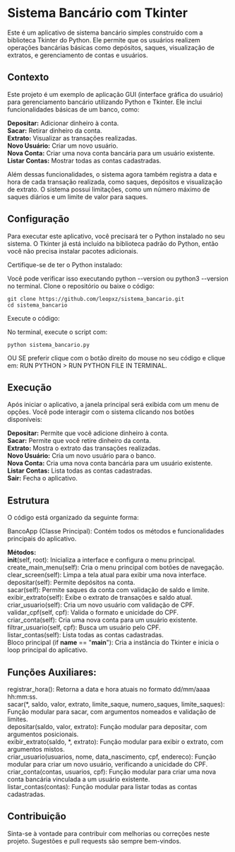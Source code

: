 # Sistema Bancário com Tkinter

Este é um aplicativo de sistema bancário simples construído com a biblioteca Tkinter do Python. Ele permite que os usuários realizem operações bancárias básicas como depósitos, saques, visualização de extratos, e gerenciamento de contas e usuários.

## Contexto
Este projeto é um exemplo de aplicação GUI (interface gráfica do usuário) para gerenciamento bancário utilizando Python e Tkinter. Ele inclui funcionalidades básicas de um banco, como:<br>

**Depositar:** Adicionar dinheiro à conta.<br>
**Sacar:** Retirar dinheiro da conta.<br>
**Extrato:** Visualizar as transações realizadas.<br>
**Novo Usuário:** Criar um novo usuário.<br>
**Nova Conta:** Criar uma nova conta bancária para um usuário existente.<br>
**Listar Contas:** Mostrar todas as contas cadastradas.<br>

Além dessas funcionalidades, o sistema agora também registra a data e hora de cada transação realizada, como saques, depósitos e visualização de extrato. O sistema possui limitações, como um número máximo de saques diários e um limite de valor para saques.<br>

## Configuração
Para executar este aplicativo, você precisará ter o Python instalado no seu sistema. O Tkinter já está incluído na biblioteca padrão do Python, então você não precisa instalar pacotes adicionais.

Certifique-se de ter o Python instalado:

Você pode verificar isso executando python --version ou python3 --version no terminal.
Clone o repositório ou baixe o código:

```
git clone https://github.com/leopxz/sistema_bancario.git
cd sistema_bancario
```

Execute o código:

No terminal, execute o script com:
```
python sistema_bancario.py
```
OU SE preferir clique com o botão direito do mouse no seu código e clique em: RUN PYTHON > RUN PYTHON FILE IN TERMINAL.

## Execução
Após iniciar o aplicativo, a janela principal será exibida com um menu de opções. Você pode interagir com o sistema clicando nos botões disponíveis:<br>

**Depositar:** Permite que você adicione dinheiro à conta.<br>
**Sacar:** Permite que você retire dinheiro da conta.<br>
**Extrato:** Mostra o extrato das transações realizadas.<br>
**Novo Usuário:** Cria um novo usuário para o banco.<br>
**Nova Conta:** Cria uma nova conta bancária para um usuário existente.<br>
**Listar Contas:** Lista todas as contas cadastradas.<br>
**Sair:** Fecha o aplicativo.<br>

## Estrutura
O código está organizado da seguinte forma:

 BancoApp (Classe Principal):
Contém todos os métodos e funcionalidades principais do aplicativo.<br>

**Métodos:**<br>
__init__(self, root): Inicializa a interface e configura o menu principal.<br>
create_main_menu(self): Cria o menu principal com botões de navegação.<br>
clear_screen(self): Limpa a tela atual para exibir uma nova interface.<br>
depositar(self): Permite depósitos na conta.<br>
sacar(self): Permite saques da conta com validação de saldo e limite.<br>
exibir_extrato(self): Exibe o extrato de transações e saldo atual.<br>
criar_usuario(self): Cria um novo usuário com validação de CPF.<br>
validar_cpf(self, cpf): Valida o formato e unicidade do CPF.<br>
criar_conta(self): Cria uma nova conta para um usuário existente.<br>
filtrar_usuario(self, cpf): Busca um usuário pelo CPF.<br>
listar_contas(self): Lista todas as contas cadastradas.<br>
Bloco principal (if __name__ == "__main__"): Cria a instância do Tkinter e inicia o loop principal do aplicativo.<br>

## Funções Auxiliares:<br>
registrar_hora(): Retorna a data e hora atuais no formato dd/mm/aaaa hh:mm:ss.<br>
sacar(*, saldo, valor, extrato, limite_saque, numero_saques, limite_saques): Função modular para sacar, com argumentos nomeados e validação de limites.<br>
depositar(saldo, valor, extrato): Função modular para depositar, com argumentos posicionais.<br>
exibir_extrato(saldo, *, extrato): Função modular para exibir o extrato, com argumentos mistos.<br>
criar_usuario(usuarios, nome, data_nascimento, cpf, endereco): Função modular para criar um novo usuário, verificando a unicidade do CPF.<br>
criar_conta(contas, usuarios, cpf): Função modular para criar uma nova conta bancária vinculada a um usuário existente.<br>
listar_contas(contas): Função modular para listar todas as contas cadastradas.<br>


## Contribuição
Sinta-se à vontade para contribuir com melhorias ou correções neste projeto. Sugestões e pull requests são sempre bem-vindos.
